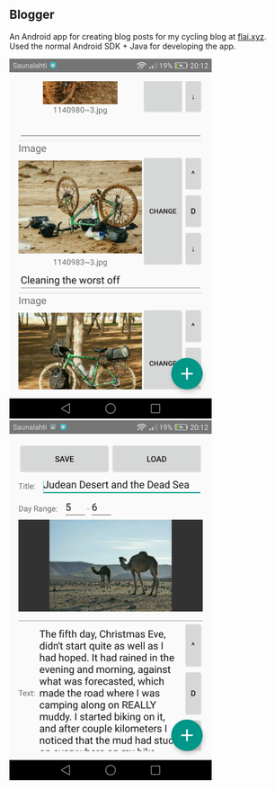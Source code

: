 ## Blogger

An Android app for creating blog posts for my cycling blog at [flai.xyz](http://flai.xyz).  
Used the normal Android SDK + Java for developing the app.

<img src="/documentation/screenshot1.png" alt="alt text" width="360px">
<br>
<img src="/documentation/screenshot2.png" alt="alt text" width="360px">
